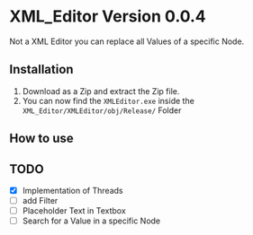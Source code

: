 # XML_Editor Version 0.0.4
Not a XML Editor you can replace all Values of a specific Node.

## Installation
1. Download as a Zip and extract the Zip file. 
2. You can now find the `XMLEditor.exe` inside the `XML_Editor/XMLEditor/obj/Release/` Folder

## How to use

## TODO

- [X] Implementation of Threads
- [ ] add Filter
- [ ] Placeholder Text in Textbox
- [ ] Search for a Value in a specific Node

